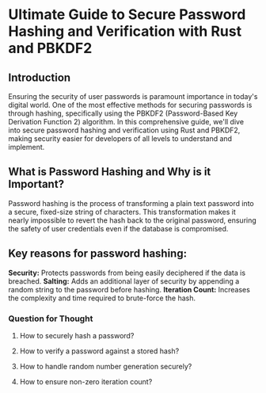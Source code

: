 # Ultimate Guide to Secure Password Hashing and Verification with Rust and PBKDF2
## Introduction
Ensuring the security of user passwords is paramount importance in today's digital world. One of the most effective methods for securing passwords is through hashing, specifically using the PBKDF2 (Password-Based Key Derivation Function 2) algorithm. In this comprehensive guide, we'll dive into secure password hashing and verification using Rust and PBKDF2, making security easier for developers of all levels to understand and implement.

## What is Password Hashing and Why is it Important?
Password hashing is the process of transforming a plain text password into a secure, fixed-size string of characters. This transformation makes it nearly impossible to revert the hash back to the original password, ensuring the safety of user credentials even if the database is compromised.

## Key reasons for password hashing:

**Security:** Protects passwords from being easily deciphered if the data is breached.
**Salting:** Adds an additional layer of security by appending a random string to the password before hashing.
**Iteration Count:** Increases the complexity and time required to brute-force the hash.


### Question for Thought 

1. How to securely hash a password?

2. How to verify a password against a stored hash?

3. How to handle random number generation securely?

4. How to ensure non-zero iteration count?
